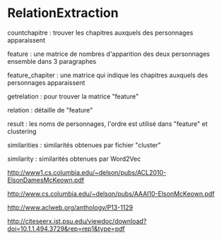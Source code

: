 # RelationExtraction
countchapitre  :  trouver les chapitres auxquels des personnages apparaissent

feature  :  une matrice de nombres d'apparition des deux personnages ensemble dans 3 paragraphes

feature_chapiter  :  une matrice qui indique les chapitres auxquels des personnages apparaissent

getrelation  :  pour trouver la matrice "feature"

relation  :  détaille de "feature"

result  :  les noms de personnages, l'ordre est utilisé dans "feature" et clustering

similarities  :  similarités obtenues par fichier "cluster"

similarity  :  similarités obtenues par Word2Vec


http://www1.cs.columbia.edu/~delson/pubs/ACL2010-ElsonDamesMcKeown.pdf

http://www.cs.columbia.edu/~delson/pubs/AAAI10-ElsonMcKeown.pdf

http://www.aclweb.org/anthology/P13-1129

http://citeseerx.ist.psu.edu/viewdoc/download?doi=10.1.1.494.3729&rep=rep1&type=pdf